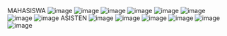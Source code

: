 MAHASISWA
![image](https://github.com/user-attachments/assets/7b628dd3-760f-4e48-9aa3-346cd2a2e7a9)
![image](https://github.com/user-attachments/assets/49d70458-21d0-4a52-b57e-bc08fd6c2aba)
![image](https://github.com/user-attachments/assets/8c9a5050-5685-4dad-986e-b21419996475)
![image](https://github.com/user-attachments/assets/d4097999-281d-467d-82ad-bd1670f24fb2)
![image](https://github.com/user-attachments/assets/0872f5c0-1b08-472e-a1e8-43c7daa2daef)
![image](https://github.com/user-attachments/assets/c66e1781-6d10-4240-9dda-e4b857d68cf0)
![image](https://github.com/user-attachments/assets/5c51cd44-044e-4835-9584-ebd1fcb3db3c)
![image](https://github.com/user-attachments/assets/5c5cd9de-9a94-4111-9f62-c58128459b89)
ASISTEN
![image](https://github.com/user-attachments/assets/1fcb5ff5-bf1b-4dff-a42b-55bc0d4ec80c)
![image](https://github.com/user-attachments/assets/4e1611a4-a204-4f49-8770-e1b72af5d4c9)
![image](https://github.com/user-attachments/assets/90fa4cc3-8a88-4bb8-b5bb-1a3448c5d9cd)
![image](https://github.com/user-attachments/assets/ed49a606-ce42-4c11-be04-f81bab9161ac)
![image](https://github.com/user-attachments/assets/54e1c16d-3877-4dd3-9ef5-29d1a1f35177)
![image](https://github.com/user-attachments/assets/a21f2838-6829-4a99-ac81-d1142026efb4)
